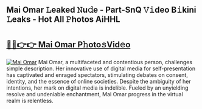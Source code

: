 ## Mai Omar 𝙻eaked 𝙽u𝚍e - Part-SnQ 𝚅𝚒deo B𝚒kini 𝙻eaks - Hot All 𝙿hotos AiHHL

# <h2><a href="http://ld1qti.urlbe.top/?page=Mai+Omar">🔗🔗👉👉 Mai Omar P𝚑oto𝚜Vid𝚎o</a></h2>

[![Mai Omar](https://i.imgur.com/eBuTRDB.gif)](http://ld1qti.urlbe.top/?page=Mai+Omar)
Mai Omar, a multifaceted and contentious person, challenges simple description. Her innovative use of digital media for self-presentation has captivated and enraged spectators, stimulating debates on consent, identity, and the essence of online societies. Despite the ambiguity of her intentions, her mark on digital media is indelible. Fueled by an unyielding resolve and undeniable enchantment, Mai Omar progress in the virtual realm is relentless.
